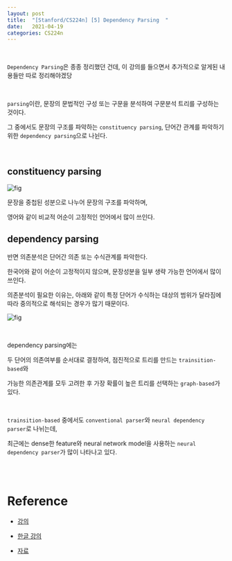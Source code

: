 ```yaml
---
layout: post
title:  "[Stanford/CS224n] [5] Dependency Parsing  "
date:   2021-04-19
categories: CS224n 
---
```



<br>


`Dependency Parsing`은 종종 정리했던 건데, 이 강의를 들으면서 추가적으로 알게된 내용들만 따로 정리해야겠당



<br>

`parsing`이란, 문장의 문법적인 구성 또는 구문을 분석하여 구문분석 트리를 구성하는 것이다.

그 중에서도 문장의 구조를 파악하는 `constituency parsing`, 단어간 관계를 파악하기 위한 `dependency parsing`으로 나뉜다.



<br>

## constituency parsing


![fig](https://www.researchgate.net/profile/Thuy-Phan-7/publication/307959470/figure/fig1/AS:614036236431363@1523409055116/Example-of-a-constituent-parse-tree-Constituent-parse-tree-for-sentence-Most-cot-genes_W640.jpg)

문장을 중첩된 성분으로 나누어 문장의 구조를 파악하며,

영어와 같이 비교적 어순이 고정적인 언어에서 많이 쓰인다.

## dependency parsing

반면 의존분석은 단어간 의존 또는 수식관계를 파악한다.

한국어와 같이 어순이 고정적이지 않으며, 문장성분을 일부 생략 가능한 언어에서 많이 쓰인다.

의존분석이 필요한 이유는, 아래와 같이 특정 단어가 수식하는 대상의 범위가 달라짐에 따라 중의적으로 해석되는 경우가 많기 때문이다.


![fig](https://img1.daumcdn.net/thumb/R800x0/?scode=mtistory2&fname=https%3A%2F%2Ft1.daumcdn.net%2Fcfile%2Ftistory%2F99FBC63D5CCDBAD617)



<br>

dependency parsing에는

두 단어의 의존여부를 순서대로 결정하여, 점진적으로 트리를 만드는 `trainsition-based`와

가능한 의존관계를 모두 고려한 후 가장 확률이 높은 트리를 선택하는 `graph-based`가 있다.

<br>

`trainsition-based` 중에서도 `conventional parser`와 `neural dependency parser`로 나뉘는데,

최근에는 dense한 feature와 neural network model을 사용하는 `neural dependency parser`가 많이 나타나고 있다.


<br>









<br>



# Reference

- [강의](https://www.youtube.com/watch?v=8rXD5-xhemo&list=PLoROMvodv4rOhcuXMZkNm7j3fVwBBY42z)

- [한글 강의](https://www.youtube.com/watch?v=9woiID8QzbE&list=PLetSlH8YjIfVdobI2IkAQnNTb1Bt5Ji9U)

- [자료 ](https://web.stanford.edu/class/archive/cs/cs224n/cs224n.1194/)



<br>
